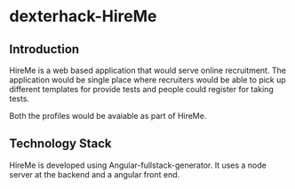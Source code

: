# dexterhack-HireMe

## Introduction
HireMe is a web based application that would serve online recruitment. The application would be single place where recruiters would be able to pick up different templates for provide tests and people could register for taking tests.

Both the profiles would be avaiable as part of HireMe.

## Technology Stack
HireMe is developed using Angular-fullstack-generator. It uses a node server at the backend and a angular front end.